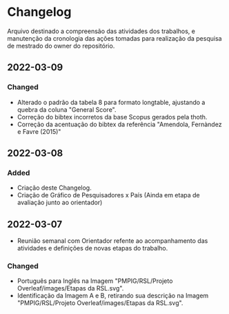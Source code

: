 # Changelog
 Arquivo destinado a compreensão das atividades dos trabalhos, e manutenção da cronologia das ações tomadas para realização da pesquisa de mestrado do owner do repositório.

## 2022-03-09
### Changed
- Alterado o padrão da tabela 8 para formato longtable, ajustando a quebra da coluna "General Score".
- Correção do bibtex incorretos da base Scopus gerados pela thoth.
- Correção da acentuação do bibtex da referência "Amendola, Fernàndez e Favre (2015)"

## 2022-03-08
### Added
- Criação deste Changelog.
- Criação de Gráfico de Pesquisadores x País (Ainda em etapa de avaliação junto ao orientador)
 
## 2022-03-07
- Reunião semanal com Orientador refente ao acompanhamento das atividades e definições de novas etapas do trabalho.
### Changed
- Português para Inglês na Imagem "PMPIG/RSL/Projeto Overleaf/images/Etapas da RSL.svg".
- Identificação da Imagem A e B, retirando sua descrição na Imagem "PMPIG/RSL/Projeto Overleaf/images/Etapas da RSL.svg".
